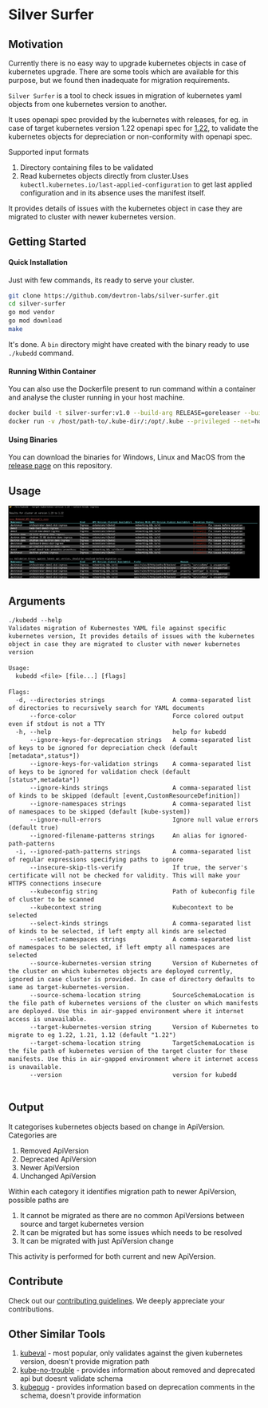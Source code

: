 # Silver Surfer

## Motivation

Currently there is no easy way to upgrade kubernetes objects in case of kubernetes upgrade. There are some tools
which are available for this purpose, but we found then inadequate for migration requirements.

`Silver Surfer` is a tool to check issues in migration of kubernetes yaml objects from one kubernetes version to another. 

It uses openapi spec provided by the kubernetes with releases, for eg. in case of target kubernetes version 1.22 openapi spec for [1.22](https://raw.githubusercontent.com/kubernetes/kubernetes/release-1.22/api/openapi-spec/swagger.json),
 to validate the kubernetes objects for depreciation or non-conformity with openapi spec.

Supported input formats
1. Directory containing files to be validated
2. Read kubernetes objects directly from cluster.Uses `kubectl.kubernetes.io/last-applied-configuration` to get
   last applied configuration and in its absence uses the manifest itself. 
 
It provides details of issues with the kubernetes object in case they are migrated to cluster with newer kubernetes
version.

## Getting Started

#### Quick Installation
Just with few commands, its ready to serve your cluster.

```bash
git clone https://github.com/devtron-labs/silver-surfer.git
cd silver-surfer
go mod vendor
go mod download
make 
```

It's done. A `bin` directory might have created with the binary ready to use `./kubedd` command.

#### Running Within Container
You can also use the Dockerfile present to run command within a container and analyse the cluster running in your host machine.

```bash
docker build -t silver-surfer:v1.0 --build-arg RELEASE=goreleaser --build-arg auth=YOUR_GITHUB_TOKEN
docker run -v /host/path-to/.kube-dir/:/opt/.kube --privileged --net=host --name kubedd silver-surfer:v1.0 --kubeconfig /opt/.kube/config
```
#### Using Binaries
You can download the binaries for Windows, Linux and MacOS from the [release page](https://github.com/devtron-labs/silver-surfer/releases) on this repository.

## Usage

<p align="center"><img src="./assets/usage.png"></p>

## Arguments

```
./kubedd --help
Validates migration of Kubernestes YAML file against specific kubernetes version, It provides details of issues with the kubernetes object in case they are migrated to cluster with newer kubernetes version

Usage:
  kubedd <file> [file...] [flags]

Flags:
  -d, --directories strings                   A comma-separated list of directories to recursively search for YAML documents
      --force-color                           Force colored output even if stdout is not a TTY
  -h, --help                                  help for kubedd
      --ignore-keys-for-deprecation strings   A comma-separated list of keys to be ignored for depreciation check (default [metadata*,status*])
      --ignore-keys-for-validation strings    A comma-separated list of keys to be ignored for validation check (default [status*,metadata*])
      --ignore-kinds strings                  A comma-separated list of kinds to be skipped (default [event,CustomResourceDefinition])
      --ignore-namespaces strings             A comma-separated list of namespaces to be skipped (default [kube-system])
      --ignore-null-errors                    Ignore null value errors (default true)
      --ignored-filename-patterns strings     An alias for ignored-path-patterns
  -i, --ignored-path-patterns strings         A comma-separated list of regular expressions specifying paths to ignore
      --insecure-skip-tls-verify              If true, the server's certificate will not be checked for validity. This will make your HTTPS connections insecure
      --kubeconfig string                     Path of kubeconfig file of cluster to be scanned
      --kubecontext string                    Kubecontext to be selected
      --select-kinds strings                  A comma-separated list of kinds to be selected, if left empty all kinds are selected
      --select-namespaces strings             A comma-separated list of namespaces to be selected, if left empty all namespaces are selected
      --source-kubernetes-version string      Version of Kubernetes of the cluster on which kubernetes objects are deployed currently, ignored in case cluster is provided. In case of directory defaults to same as target-kubernetes-version.
      --source-schema-location string         SourceSchemaLocation is the file path of kubernetes versions of the cluster on which manifests are deployed. Use this in air-gapped environment where it internet access is unavailable.
      --target-kubernetes-version string      Version of Kubernetes to migrate to eg 1.22, 1.21, 1.12 (default "1.22")
      --target-schema-location string         TargetSchemaLocation is the file path of kubernetes version of the target cluster for these manifests. Use this in air-gapped environment where it internet access is unavailable.
      --version                               version for kubedd


```

## Output

It categorises kubernetes objects based on change in ApiVersion. Categories are
1. Removed ApiVersion
2. Deprecated ApiVersion
3. Newer ApiVersion
4. Unchanged ApiVersion

Within each category it identifies migration path to newer ApiVersion, possible paths are
1. It cannot be migrated as there are no common ApiVersions between source and target kubernetes version
2. It can be migrated but has some issues which needs to be resolved
3. It can be migrated with just ApiVersion change

This activity is performed for both current and new ApiVersion.

## Contribute

Check out our [contributing guidelines](CONTRIBUTING.md). We deeply appreciate your contributions.

## Other Similar Tools

1. [kubeval](https://github.com/instrumenta/kubeval) - most popular, only validates against the given kubernetes version, doesn't provide migration path
2. [kube-no-trouble](https://github.com/doitintl/kube-no-trouble) - provides information about removed and deprecated api but doesnt validate schema
3. [kubepug](https://github.com/rikatz/kubepug) - provides information based on deprecation comments in the schema, doesn't provide information


